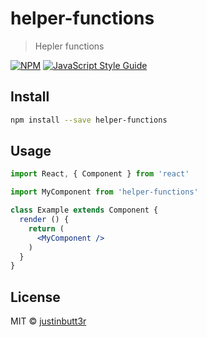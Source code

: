 # helper-functions

> Hepler functions

[![NPM](https://img.shields.io/npm/v/helper-functions.svg)](https://www.npmjs.com/package/helper-functions) [![JavaScript Style Guide](https://img.shields.io/badge/code_style-standard-brightgreen.svg)](https://standardjs.com)

## Install

```bash
npm install --save helper-functions
```

## Usage

```jsx
import React, { Component } from 'react'

import MyComponent from 'helper-functions'

class Example extends Component {
  render () {
    return (
      <MyComponent />
    )
  }
}
```

## License

MIT © [justinbutt3r](https://github.com/justinbutt3r)
